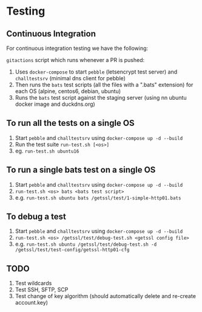 # Testing

## Continuous Integration

For continuous integration testing we have the following:

`gitactions` script which runs whenever a PR is pushed:

1. Uses `docker-compose` to start `pebble` (letsencrypt test server) and `challtestsrv` (minimal dns client for pebble)
2. Then runs the `bats` test scripts (all the files with a ".bats" extension) for each OS (alpine, centos6, debian, ubuntu)
3. Runs the `bats` test script against the staging server (using nn ubuntu docker image and duckdns.org)

## To run all the tests on a single OS

1. Start `pebble` and `challtestsrv` using ```docker-compose up -d --build```
2. Run the test suite ```run-test.sh [<os>]```
3. eg. `run-test.sh ubuntu16`

## To run a single bats test on a single OS

1. Start `pebble` and `challtestsrv` using ```docker-compose up -d --build```
2. ```run-test.sh <os> bats <bats test script>```
3. e.g. `run-test.sh ubuntu bats /getssl/test/1-simple-http01.bats`

## To debug a test

1. Start `pebble` and `challtestsrv` using ```docker-compose up -d --build```
2. ```run-test.sh <os> /getssl/test/debug-test.sh <getssl config file>```
3. e.g. `run-test.sh ubuntu /getssl/test/debug-test.sh -d /getssl/test/test-config/getssl-http01-cfg`

## TODO

1. Test wildcards
2. Test SSH, SFTP, SCP
3. Test change of key algorithm (should automatically delete and re-create account.key)
